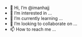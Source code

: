 - 👋 Hi, I’m @imanhajj
- 👀 I’m interested in ...
- 🌱 I’m currently learning ...
- 💞️ I’m looking to collaborate on ...
- 📫 How to reach me ...

<!---
imanhajj/imanhajj is a ✨ special ✨ repository because its `README.md` (this file) appears on your GitHub profile.
You can click the Preview link to take a look at your changes.
--->
